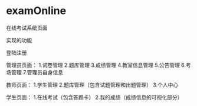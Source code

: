 # examOnline
在线考试系统页面

实现的功能

登陆注册

管理员页面：
1.试卷管理  2.题库管理  3.成绩管理  4.教室信息管理
5.公告管理  6.考场管理  7.管理员自身信息

教师页面：
1.学生管理  2.题库管理（包含试题管理和出题管理）  3.个人中心

学生页面：
1.在线考试（包含答题卡）
2.我的成绩（成绩信息的可视化部分）
